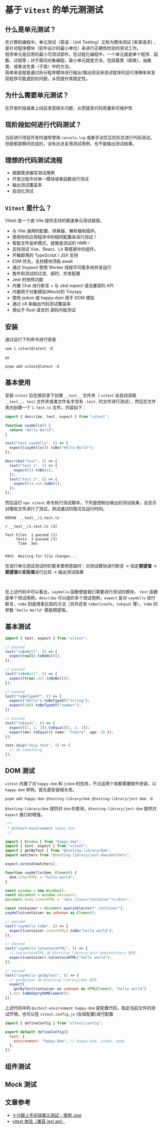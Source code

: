 # 基于 `Vitest` 的单元测测试

## 什么是单元测试？

在计算机编程中，单元测试（英语：Unit Testing）又称为模块测试 [来源请求] ，是针对程序模块（软件设计的最小单位）来进行正确性检验的测试工作。
<br />
程序单元是应用的最小可测试部件。在过程化编程中，一个单元就是单个程序、函数、过程等；对于面向对象编程，最小单元就是方法，包括基类（超类）、抽象类、或者派生类（子类）中的方法。
<br>
简单来说就是通过拆分程序模块进行输出/输出验证来测试程序的运行准确率来发现程序可能遇到的问题，从而提升其稳定性。

## 为什么需要单元测试？

在开发阶段或者上线前发现相关问题，从而提高代码质量和可维护性

## 现阶段如何进行代码测试？

当前进行项目开发时通常使用 `console.log` 或者手动交互的形式进行代码测试，但是都是瞬间完成的，没有办法复用测试用例，也不能输出测试结果。

## 理想的代码测试流程

- 根据需求编写测试用例
- 开发过程中对单一模块或者函数进行测试
- 输出测试覆盖率
- 自动化测试

## `Vitest` 是什么？

Vitest 是一个由 Vite 提供支持的极速单元测试框架。

- 与 Vite 通用的配置、转换器、解析器和插件。
- 使用你的应用程序中的相同配置来进行测试！
- 智能文件监听模式，就像是测试的 HMR！
- 支持测试 Vue、React、Lit 等框架中的组件。
- 开箱即用的 TypeScript / JSX 支持
- ESM 优先，支持模块顶级 await
- 通过 tinypool 使用 Worker 线程尽可能多地并发运行
- 套件和测试的过滤、超时、并发配置
- Jest 的快照功能
- 内置 Chai 进行断言 + 与 Jest expect 语法兼容的 API
- 内置用于对象模拟(Mock)的 Tinyspy
- 使用 jsdom 或 happy-dom 用于 DOM 模拟
- 通过 c8 来输出代码测试覆盖率
- 类似于 Rust 语言的 源码内联测试

## 安装

通过运行下列命令进行安装

```shell
npm i vitest@latest -D
```

or

```shell
pnpm add vitest@latest -D
```

## 基本使用

安装 `vitest` 后在根目录下创建 `__test__` 文件夹（ `vitest` 会自动读取 `__test__`、`test` 文件夹或者文件名字含有 `.test.` 的文件进行测试），然后在文件夹内创建一个 `1.test.ts` 文件，内容如下：

```ts
import { describe, test, expect } from "vitest";

function sayHello() {
  return "Hello World";
}

test("test sayHello", () => {
  expect(sayHello()).toBe("Hello World");
});

describe("test", () => {
  test("test 1", () => {
    expect(1).toBe(1);
  });
  test("test 2", () => {
    expect(1).not.toBe(1);
  });
});
```

然后运行 `npx vitest` 命令执行测试脚本，下列是控制台输出的测试结果，会显示对哪些文件进行了测试，测试通过的情况及运行时间。

```shell
RERUN  __test__/1.test.ts

√ __test__/1.test.ts (3)

Test Files  1 passed (1)
     Tests  3 passed (3)
      Time  5ms


PASS  Waiting for file changes...
```

在进行单元测试测试时的基本使用思路时：对测试模块进行断言 -> 指定<strong>期望值</strong> -> <strong>期望值</strong>和<strong>实际值</strong>进行比较 -> 输出测试结果

<br />

在上述代码中可以看出，`sayHello` 函数便是我们需要进行测试的模块， `test` 函数是单个测试用例，`describe` 可以组织多个测试用例，`expect` 是对 `sayHello` 进行断言，`toBe` 则是用来比较的方法（另外还有 `toBeCloseTo`，`toEqual` 等），`toBe` 的参数 `"Hello World"` 便是期望值。

## 基本测试

```ts
import { test, expect } from "vitest";

// passed
test("toBeNull", () => {
  expect(null).toBeNull();
});

// passed
test("toBeNull", () => {
  expect(true).not.toBeNull();
});

// passed
test("toBeTypeOf", () => {
  expect("Hello").toBeTypeOf("string");
  expect(100).toBeTypeOf("number");
});

// passed
test("toEqual", () => {
  expect([1, 2, 3]).toEqual([1, 2, 3]);
  expect(me).toEqual({ name: "Yukiro", age: 18 });
});

test.skip("skip test", () => {
  // do something
});
```

## DOM 测试

`vitest` 内置了对 `happy-dom` 和 `jsdom` 的支持，不过这两个库都需要额外安装，以 `happy-dom` 举例。首先是安装相关库。

```
pnpm add happy-dom @testing-library/dom @testing-library/jest-dom -D
```

`@testing-library/dom` 提供对 `dom` 的查询，`@testing-library/jest-dom` 提供对 `expect` 接口的增强。

```ts
/**
 * @vitest-environment happy-dom
 */

import { Window } from "happy-dom";
import { test, expect } from "vitest";
import { getByText } from "@testing-library/dom";
import matchers from "@testing-library/jest-dom/matchers";

expect.extend(matchers);

function sayHello(dom: Element) {
  dom.innerHTML = "hello world";
}

const window = new Window();
const document = window.document;
document.body.innerHTML = '<div class="container"></div>';

const container = document.querySelector(".container");
sayHello(container as unknown as Element);

// passed
test("sayHello toBe", () => {
  expect(container.innerHTML).toBe("hello world");
});

// passed
test("sayHello toContainHTML", () => {
  // toContainHTML 由 @testing-library/jest-dom/matchers 提供
  expect(container).toContainHTML("hello world");
});

// passed
test("sayHello getByText", () => {
  // getByText 由 @testing-library/dom 提供
  expect(
    getByText(container as unknown as HTMLElement, "hello world")
  ).not.toBeEmptyDOMElement();
});
```

上述代码中的 `@vitest-environment happy-dom` 是配置代码，指定当前文件的测试环境，也可以在 `vitest.config.js` (全局配置)进行配置

```js
import { defineConfig } from "vitest/config";

export default defineConfig({
  test: {
    environment: "happy-dom", // happy-dom, jsdom, node
  },
});
```

## 组件测试

## Mock 测试

## 文章参考

- [十分鐘上手前端單元測試 - 使用 Jest](https://www.casper.tw/development/2020/02/02/jest-intro/)
- [vitest 体验（兼容 jest api）](https://zhuanlan.zhihu.com/p/450834753)
